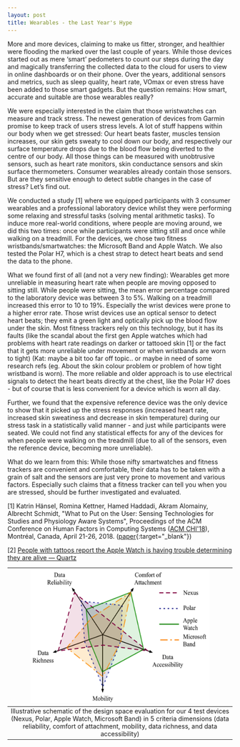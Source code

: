 ```yaml
---
layout: post
title: Wearables - the Last Year's Hype
---
```


More and more devices, claiming to make us fitter, stronger, and healthier were flooding the marked over the last couple of years. While those devices started out as mere ‘smart’ pedometers to count our steps during the day and magically transferring the collected data to the cloud for users to view in online dashboards or on their phone. Over the years, additional sensors and metrics, such as sleep quality, heart rate, VOmax or even stress have been added to those smart gadgets. But the question remains: How smart, accurate and suitable are those wearables really? 

We were especially interested in the claim that those wristwatches can measure and track stress. The newest generation of devices from Garmin  promise to keep track of users stress levels. A lot of stuff happens within our body when we get stressed: Our heart beats faster, muscles tension increases, our skin gets sweaty to cool down our body, and respectively our surface temperature drops due to the blood flow being diverted to the centre of our body. All those things can be measured with unobtrusive sensors, such as heart rate monitors, skin conductance sensors and skin surface thermometers. Consumer wearables already contain those sensors. But are they sensitive enough to detect subtle changes in the case of stress? Let’s find out. 

We conducted a study [1] where we equipped participants with 3 consumer wearables and a professional laboratory device whilst they were performing some relaxing and stressful tasks (solving mental arithmetic tasks). To induce more real-world conditions, where people are moving around, we did this two times: once while participants were sitting still and once while walking on a treadmill. For the devices, we chose two fitness wristbands/smartwatches: the Microsoft Band and Apple Watch. We also tested the Polar H7, which is a chest strap to detect heart beats and send the data to the phone. 

What we found first of all (and not a very new finding): Wearables get more unreliable in measuring heart rate when people are moving opposed to sitting still. While people were sitting, the mean error percentage compared to the laboratory device was between 3 to 5%. Walking on a treadmill increased this error to 10 to 19%. Especially the wrist devices were prone to a higher error rate. Those wrist devices use an optical sensor to detect heart beats; they emit a green light and optically pick up the blood flow under the skin. Most fitness trackers rely on this technology, but it has its faults (like the scandal about the first gen Apple watches which had problems with heart rate readings on darker or tattooed skin [1] or the fact that it gets more unreliable under movement or when wristbands are worn to tight)  (Kat: maybe a bit too far off topic.. or maybe in need of some research refs (eg. About the skin colour problem or problem of how tight wristband is worn). The more reliable and older approach is to use electrical signals to detect the heart beats directly at the chest, like the Polar H7 does - but of course that is less convenient for a device which is worn all day.

Further, we found that the expensive reference device was the only device to show that it picked up the stress responses (increased heart rate, increased skin sweatiness and decrease in skin temperature) during our stress task in a statistically valid manner - and just while participants were seated. We could not find any statistical effects for any of the devices for when people were walking on the treadmill (due to all of the sensors, even the reference device, becoming more unreliable). 

What do we learn from this: While those nifty smartwatches and fitness trackers are convenient and comfortable, their data has to be taken with a grain of salt and the sensors are just very prone to movement and various factors. Especially such claims that a fitness tracker can tell you when you are stressed, should be further investigated and evaluated. 

 

[1] Katrin Hänsel, Romina Kettner, Hamed Haddadi, Akram Alomainy, Albrecht Schmidt,  "What to Put on the User: Sensing Technologies for Studies and Physiology Aware Systems", Proceedings of the ACM Conference on Human Factors in Computing Systems ([ACM CHI'18](https://chi2018.acm.org)), Montréal, Canada, April 21-26, 2018. ([paper](https://haddadi.github.io/papers/CHI2018sensing.pdf){:target="_blank"})

[2] [People with tattoos report the Apple Watch is having trouble determining they are alive — Quartz](https://qz.com/394694/people-with-dark-skin-and-tattoos-report-the-apple-watch-is-having-trouble-determining-they-are-alive/)



| <img src="https://github.com/haddadi/haddadi.github.io/blob/master/images/2018/Wearables.png?raw=true"  height="300" width="400"> |
|:---:|
| Illustrative schematic of the design space evaluation for our 4 test devices (Nexus, Polar, Apple Watch, Microsoft Band) in 5 criteria dimensions (data reliability, comfort of attachment, mobility, data richness, and data accessibility) |



